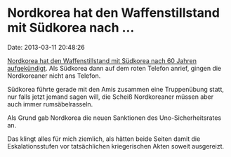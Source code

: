 Nordkorea hat den Waffenstillstand mit Südkorea nach \...
=========================================================

Date: 2013-03-11 20:48:26

[Nordkorea hat den Waffenstillstand mit Südkorea nach 60 Jahren
aufgekündigt](http://edition.cnn.com/2013/03/11/world/asia/south-korea-military-exercises/).
Als Südkorea dann auf dem roten Telefon anrief, gingen die Nordkoreaner
nicht ans Telefon.

Südkorea führte gerade mit den Amis zusammen eine Truppenübung statt,
nur falls jetzt jemand sagen will, die Scheiß Nordkoreaner müssen aber
auch immer rumsäbelrasseln.

Als Grund gab Nordkorea die neuen Sanktionen des Uno-Sicherheitsrates
an.

Das klingt alles für mich ziemlich, als hätten beide Seiten damit die
Eskalationsstufen vor tatsächlichen kriegerischen Akten soweit
ausgereizt.

